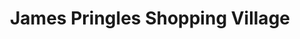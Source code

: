 ---
title: "James Pringles Shopping Village"
url: /edinburgh/james-pringles-shopping-village/
shop: Kleidung
---